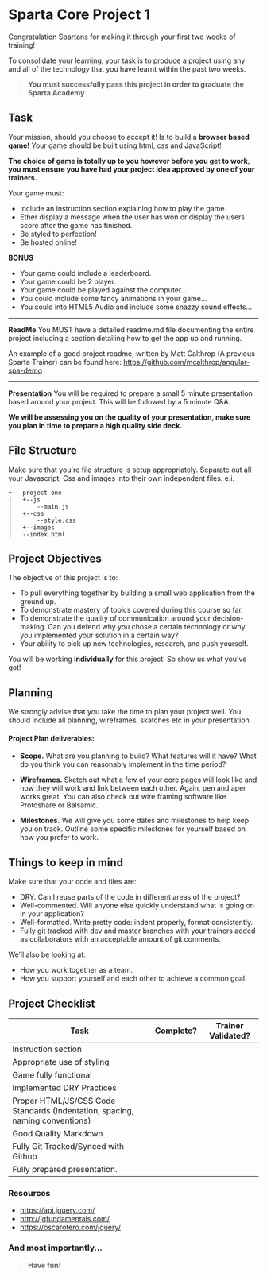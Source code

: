 # Sparta Core Project 1

Congratulation Spartans for making it through your first two weeks of training!

To consolidate your learning, your task is to produce a project using any and all of the technology that you have learnt within the past two weeks.

>**You must successfully pass this project in order to graduate the Sparta Academy**

## Task

Your mission, should you choose to accept it! Is to build a **browser based game!** Your game should be built using html, css and JavaScript!

**The choice of game is totally up to you however before you get to work, you must ensure you have had your project idea approved by one of your trainers.**

Your game must:

* Include an instruction section explaining how to play the game.
* Ether display a message when the user has won or display the users score after the game has finished.
* Be styled to perfection!
* Be hosted online!

**BONUS**

* Your game could include a leaderboard.
* Your game could be 2 player.
* Your game could be played against the computer...
* You could include some fancy animations in your game...
* You could into HTML5 Audio and include some snazzy sound effects...

---
**ReadMe**
You MUST have a detailed readme.md file documenting the entire project including a section detailing how to get the app up and running.

An example of a good project readme, written by Matt Calthrop (A previous Sparta Trainer) can be found here: https://github.com/mcalthrop/angular-spa-demo


---
**Presentation**
You will be required to prepare a small 5 minute presentation based around your project. This will be followed by a 5 minute Q&A.

**We will be assessing you on the quality of your presentation, make sure you plan in time to prepare a high quality side deck.**

## File Structure

Make sure that you're file structure is setup appropriately. Separate out all your Javascript, Css and images into their own independent files. e.i.

```
+-- project-one
|	+--js
|		--main.js
|	+--css
|		--style.css
|	+--images
|	--index.html
```

## Project Objectives

The objective of this project is to:

* To pull everything together by building a small web application from the ground up.
* To demonstrate mastery of topics covered during this course so far.
* To demonstrate the quality of communication around your decision-making. Can you defend why you chose a certain technology or why you implemented your solution in a certain way?
* Your ability to pick up new technologies, research, and push yourself.

You will be working **individually** for this project! So show us what you've got!

## Planning

We strongly advise that you take the time to plan your project well. You should include all planning, wireframes, skatches etc in your presentation.

#### Project Plan deliverables:

* **Scope.** What are you planning to build? What features will it have? What do you think you can reasonably implement in the time period?

* **Wireframes.** Sketch out what a few of your core pages will look like and how they will work and link between each other. Again, pen and aper works great. You can also check out wire framing software like Protoshare or Balsamic.

* **Milestones.** We will give you some dates and milestones to help keep you on track. Outline some specific milestones for yourself based on how you prefer to work.



## Things to keep in mind
Make sure that your code and files are:

* DRY.  Can I reuse parts of the code in different areas of the project?
* Well-commented. Will anyone else quickly understand what is going on in your application?
* Well-formatted. Write pretty code: indent properly, format consistently.
* Fully git tracked with dev and master branches with your trainers added as collaborators with an acceptable amount of git comments.

We’ll also be looking at:

* How you work together as a team.
* How you support yourself and each other to achieve a common goal.

## Project Checklist
| Task                                                                         | Complete? | Trainer Validated? |  
|------------------------------------------------------------------------------|-----------|--------------------|
| Instruction section                                                          |           |                    |  
| Appropriate use of styling                                                   |           |                    |   
| Game fully functional                                                        |           |                    |   
| Implemented DRY Practices                                                    |           |                    |   
| Proper HTML/JS/CSS Code Standards (Indentation, spacing, naming conventions) |           |                    |   
| Good Quality Markdown                                                        |           |                    |   
| Fully Git Tracked/Synced with Github                                         |           |                    |  
| Fully prepared presentation.                                                 |           |                    |  



### Resources
* https://api.jquery.com/
* http://jqfundamentals.com/
* https://oscarotero.com/jquery/


### And most importantly...
>**Have fun!**
